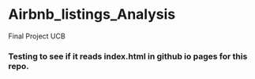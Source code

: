 # Airbnb_listings_Analysis
Final Project UCB

### Testing to see if it reads index.html in github io pages for this repo.
